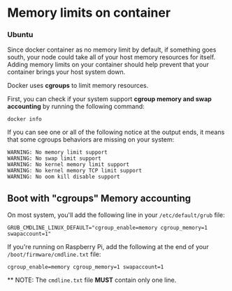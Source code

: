 # Memory limits on container
### Ubuntu

Since docker container as no memory limit by default, if something goes south, your node could
take all of your host memory resources for itself. Adding memory limits on your container should
help prevent that your container brings your host system down.

Docker uses **cgroups** to limit memory resources.

First, you can check if your system support **cgroup memory and swap accounting** by running the following command:

    docker info
    
If you can see one or all of the following notice at the output ends, it means that some cgroups behaviors
are missing on your system:

    WARNING: No memory limit support
    WARNING: No swap limit support
    WARNING: No kernel memory limit support
    WARNING: No kernel memory TCP limit support
    WARNING: No oom kill disable support

## Boot with "cgroups" Memory accounting

On most system, you'll add the following line in your `/etc/default/grub` file:

    GRUB_CMDLINE_LINUX_DEFAULT="cgroup_enable=memory cgroup_memory=1 swapaccount=1"

If you're running on Raspberry Pi, add the following at the end of your `/boot/firmware/cmdline.txt` file:

    cgroup_enable=memory cgroup_memory=1 swapaccount=1

** NOTE: The `cmdline.txt` file **MUST** contain only one line.
